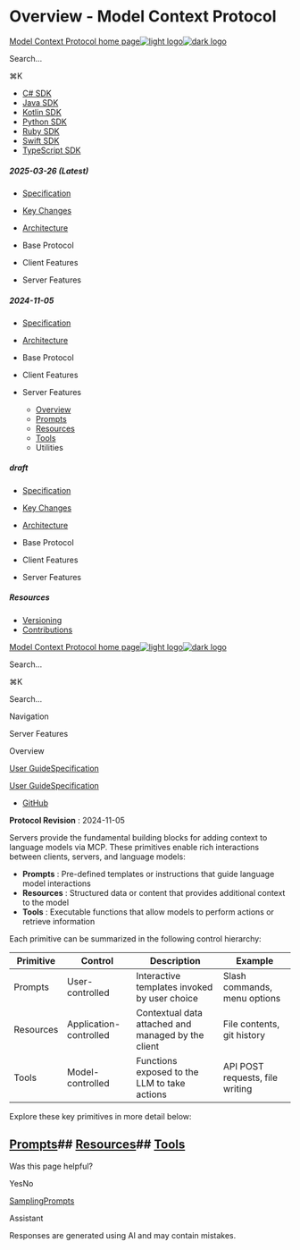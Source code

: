 # Overview - Model Context Protocol

[Model Context Protocol home page![light logo](https://mintlify.s3.us-west-1.amazonaws.com/mcp/logo/light.svg)![dark logo](https://mintlify.s3.us-west-1.amazonaws.com/mcp/logo/dark.svg)](/)

Search...

⌘K

* [C# SDK](https://github.com/modelcontextprotocol/csharp-sdk)
* [Java SDK](https://github.com/modelcontextprotocol/java-sdk)
* [Kotlin SDK](https://github.com/modelcontextprotocol/kotlin-sdk)
* [Python SDK](https://github.com/modelcontextprotocol/python-sdk)
* [Ruby SDK](https://github.com/modelcontextprotocol/ruby-sdk)
* [Swift SDK](https://github.com/modelcontextprotocol/swift-sdk)
* [TypeScript SDK](https://github.com/modelcontextprotocol/typescript-sdk)

##### 2025-03-26 (Latest)

  * [Specification](/specification/2025-03-26)
  * [Key Changes](/specification/2025-03-26/changelog)
  * [Architecture](/specification/2025-03-26/architecture)
  * Base Protocol

  * Client Features

  * Server Features

##### 2024-11-05

  * [Specification](/specification/2024-11-05)
  * [Architecture](/specification/2024-11-05/architecture)
  * Base Protocol

  * Client Features

  * Server Features

    * [Overview](/specification/2024-11-05/server)
    * [Prompts](/specification/2024-11-05/server/prompts)
    * [Resources](/specification/2024-11-05/server/resources)
    * [Tools](/specification/2024-11-05/server/tools)
    * Utilities

##### draft

  * [Specification](/specification/draft)
  * [Key Changes](/specification/draft/changelog)
  * [Architecture](/specification/draft/architecture)
  * Base Protocol

  * Client Features

  * Server Features

##### Resources

  * [Versioning](/specification/versioning)
  * [Contributions](/specification/contributing)

[Model Context Protocol home page![light logo](https://mintlify.s3.us-west-1.amazonaws.com/mcp/logo/light.svg)![dark logo](https://mintlify.s3.us-west-1.amazonaws.com/mcp/logo/dark.svg)](/)

Search...

⌘K

Search...

Navigation

Server Features

Overview

[User Guide](/introduction)[Specification](/specification/2025-03-26)

[User Guide](/introduction)[Specification](/specification/2025-03-26)

* [GitHub](https://github.com/modelcontextprotocol)

**Protocol Revision** : 2024-11-05

Servers provide the fundamental building blocks for adding context to language models via MCP. These primitives enable rich interactions between clients, servers, and language models:

  * **Prompts** : Pre-defined templates or instructions that guide language model interactions
  * **Resources** : Structured data or content that provides additional context to the model
  * **Tools** : Executable functions that allow models to perform actions or retrieve information

Each primitive can be summarized in the following control hierarchy:

Primitive| Control| Description| Example  
---|---|---|---  
Prompts| User-controlled| Interactive templates invoked by user choice| Slash commands, menu options  
Resources| Application-controlled| Contextual data attached and managed by the client| File contents, git history  
Tools| Model-controlled| Functions exposed to the LLM to take actions| API POST requests, file writing  
  
Explore these key primitives in more detail below:

## [Prompts](/specification/2024-11-05/server/prompts)## [Resources](/specification/2024-11-05/server/resources)## [Tools](/specification/2024-11-05/server/tools)

Was this page helpful?

YesNo

[Sampling](/specification/2024-11-05/client/sampling)[Prompts](/specification/2024-11-05/server/prompts)

Assistant

Responses are generated using AI and may contain mistakes.